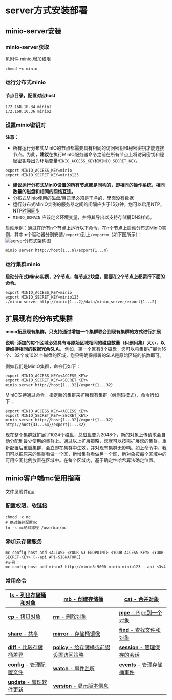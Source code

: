 # server方式安装部署
## minio-server安装
### minio-server获取
见附件 minio,增加权限
```shell
chmod +x minio
```
### 运行分布式minio
#### 节点目录，配置对应host
```shell
172.168.10.34 minio1
172.168.10.36 minio2
```
### 设置minio密钥对
**注意：**
- 所有运行分布式MinIO的节点都需要具有相同的访问密钥和秘密密钥才能连接节点。为此，**建议**在执行MinIO服务器命令之前在所有节点上将访问密钥和秘密密钥导出为环境变量`MINIO_ACCESS_KEY`和`MINIO_SECRET_KEY`。
```shell
export MINIO_ACCESS_KEY=minio
export MINIO_SECRET_KEY=minio123
```
- **建议运行分布式MinIO设置的所有节点都是同构的，即相同的操作系统，相同数量的磁盘和相同的网络互连。**
- 分布式Minio使用的磁盘/目录里必须是干净的，里面没有数据
- 运行分布式MinIO实例的服务器之间的间隔应少于15分钟。您可以启用NTP，NTP[时间同步](../../时间同步)
- `MINIO_DOMAIN` 应该定义环境变量，并将其导出以支持存储桶DNS样式。

启动示例：通过在所有n个节点上运行以下命令，在n个节点上启动分布式MinIO实例，其中m个驱动器分别安装`/export1`到上`/exportm`（如下图所示）：
![server分布式架构图](E:\部署\minio\server部署\server分布式架构图.png)
```shell
minio server http://host{1...n}/export{1...m}
```

### 运行集群minio
 **启动分布式Minio实例，2个节点，每节点2块盘，需要在2个节点上都运行下面的命令。**
```shell
export MINIO_ACCESS_KEY=minio
export MINIO_SECRET_KEY=minio123
./minio server http://minio{1...2}/data/minio_server/export{1...2}
```
## 扩展现有的分布式集群
 **minio拓展现有集群，只支持通过增加一个集群联合到现有集群的方式进行扩展**

**说明:** **添加的每个区域必须具有与原始区域相同的磁盘数量（纠删码集）大小，以便维持相同的数据冗余SLA。**
例如，第一个区有8个磁盘，您可以将集群扩展为16个、32个或1024个磁盘的区域，您只需确保部署的SLA是原始区域的倍数即可。


例如我们是MinIO集群，命令行如下：
```shell
export MINIO_ACCESS_KEY=<ACCESS_KEY>
export MINIO_SECRET_KEY=<SECRET_KEY>
minio server http://host{1...32}/export{1...32}
```

MinIO支持通过命令，指定新的集群来扩展现有集群（纠删码模式），命令行如下：

```
export MINIO_ACCESS_KEY=<ACCESS_KEY>
export MINIO_SECRET_KEY=<SECRET_KEY>
minio server http://host{1...32}/export{1...32} http://host{33...64}/export{1...32}
```

现在整个集群就扩展了1024个磁盘，总磁盘变为2048个，新的对象上传请求会自动分配到最少使用的集群上。通过以上扩展策略，您就可以按需扩展您的集群。重新配置后重启集群，会立即在集群中生效，并对现有集群无影响。如上命令中，我们可以把原来的集群看做一个区，新增集群看做另一个区，新对象按每个区域中的可用空间比例放置在区域中。在每个区域内，基于确定性哈希算法确定位置。

## minio客户端mc使用指南
文件见附件[mc](../../mc)
### 配置权限，软链接
```shell
chmod +x mc
# 绝对路径配置mc
ln -s mc绝对路径 /use/bin/mc
```
### 添加云存储服务
```shell
mc config host add <ALIAS> <YOUR-S3-ENDPOINT> <YOUR-ACCESS-KEY> <YOUR-SECRET-KEY> [--api API-SIGNATURE]
#示例：
mc config host add minio3 http://minio3:9000 minio minio123 --api s3v4
```
### 常用命令



| [**ls** - 列出存储桶和对象](https://www.bookstack.cn/read/MinioCookbookZH/17.md#ls) | [**mb** - 创建存储桶](https://www.bookstack.cn/read/MinioCookbookZH/17.md#mb) | [**cat** - 合并对象](https://www.bookstack.cn/read/MinioCookbookZH/17.md#cat) |
| ------------------------------------------------------------ | ------------------------------------------------------------ | ------------------------------------------------------------ |
| [**cp** - 拷贝对象](https://www.bookstack.cn/read/MinioCookbookZH/17.md#cp) | [**rm** - 删除对象](https://www.bookstack.cn/read/MinioCookbookZH/17.md#rm) | [**pipe** - Pipe到一个对象](https://www.bookstack.cn/read/MinioCookbookZH/17.md#pipe) |
| [**share** - 共享](https://www.bookstack.cn/read/MinioCookbookZH/17.md#share) | [**mirror** - 存储桶镜像](https://www.bookstack.cn/read/MinioCookbookZH/17.md#mirror) | [**find** - 查找文件和对象](https://www.bookstack.cn/read/MinioCookbookZH/17.md#find) |
| [**diff** - 比较存储桶差异](https://www.bookstack.cn/read/MinioCookbookZH/17.md#diff) | [**policy** - 给存储桶或前缀设置访问策略](https://www.bookstack.cn/read/MinioCookbookZH/17.md#policy) | [**session** - 管理保存的会话](https://www.bookstack.cn/read/MinioCookbookZH/17.md#session) |
| [**config** - 管理配置文件](https://www.bookstack.cn/read/MinioCookbookZH/17.md#config) | [**watch** - 事件监听](https://www.bookstack.cn/read/MinioCookbookZH/17.md#watch) | [**events** - 管理存储桶事件](https://www.bookstack.cn/read/MinioCookbookZH/17.md#events) |
| [**update** - 管理软件更新](https://www.bookstack.cn/read/MinioCookbookZH/17.md#update) | [**version** - 显示版本信息](https://www.bookstack.cn/read/MinioCookbookZH/17.md#version) |                                                              |

